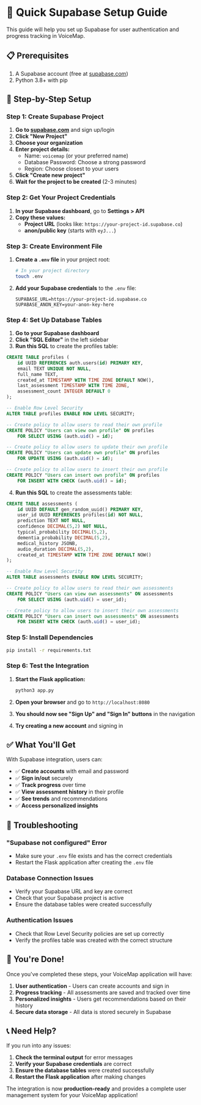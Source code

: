 # 🚀 Quick Supabase Setup Guide

This guide will help you set up Supabase for user authentication and progress tracking in VoiceMap.

## 📋 Prerequisites

1. A Supabase account (free at [supabase.com](https://supabase.com))
2. Python 3.8+ with pip

## 🎯 Step-by-Step Setup

### Step 1: Create Supabase Project

1. **Go to [supabase.com](https://supabase.com)** and sign up/login
2. **Click "New Project"**
3. **Choose your organization**
4. **Enter project details:**
   - Name: `voicemap` (or your preferred name)
   - Database Password: Choose a strong password
   - Region: Choose closest to your users
5. **Click "Create new project"**
6. **Wait for the project to be created** (2-3 minutes)

### Step 2: Get Your Project Credentials

1. **In your Supabase dashboard**, go to **Settings > API**
2. **Copy these values:**
   - **Project URL** (looks like: `https://your-project-id.supabase.co`)
   - **anon/public key** (starts with `eyJ...`)

### Step 3: Create Environment File

1. **Create a `.env` file** in your project root:
   ```bash
   # In your project directory
   touch .env
   ```

2. **Add your Supabase credentials** to the `.env` file:
   ```env
   SUPABASE_URL=https://your-project-id.supabase.co
   SUPABASE_ANON_KEY=your-anon-key-here
   ```

### Step 4: Set Up Database Tables

1. **Go to your Supabase dashboard**
2. **Click "SQL Editor"** in the left sidebar
3. **Run this SQL** to create the profiles table:

```sql
CREATE TABLE profiles (
    id UUID REFERENCES auth.users(id) PRIMARY KEY,
    email TEXT UNIQUE NOT NULL,
    full_name TEXT,
    created_at TIMESTAMP WITH TIME ZONE DEFAULT NOW(),
    last_assessment TIMESTAMP WITH TIME ZONE,
    assessment_count INTEGER DEFAULT 0
);

-- Enable Row Level Security
ALTER TABLE profiles ENABLE ROW LEVEL SECURITY;

-- Create policy to allow users to read their own profile
CREATE POLICY "Users can view own profile" ON profiles
    FOR SELECT USING (auth.uid() = id);

-- Create policy to allow users to update their own profile
CREATE POLICY "Users can update own profile" ON profiles
    FOR UPDATE USING (auth.uid() = id);

-- Create policy to allow users to insert their own profile
CREATE POLICY "Users can insert own profile" ON profiles
    FOR INSERT WITH CHECK (auth.uid() = id);
```

4. **Run this SQL** to create the assessments table:

```sql
CREATE TABLE assessments (
    id UUID DEFAULT gen_random_uuid() PRIMARY KEY,
    user_id UUID REFERENCES profiles(id) NOT NULL,
    prediction TEXT NOT NULL,
    confidence DECIMAL(5,2) NOT NULL,
    typical_probability DECIMAL(5,2),
    dementia_probability DECIMAL(5,2),
    medical_history JSONB,
    audio_duration DECIMAL(5,2),
    created_at TIMESTAMP WITH TIME ZONE DEFAULT NOW()
);

-- Enable Row Level Security
ALTER TABLE assessments ENABLE ROW LEVEL SECURITY;

-- Create policy to allow users to read their own assessments
CREATE POLICY "Users can view own assessments" ON assessments
    FOR SELECT USING (auth.uid() = user_id);

-- Create policy to allow users to insert their own assessments
CREATE POLICY "Users can insert own assessments" ON assessments
    FOR INSERT WITH CHECK (auth.uid() = user_id);
```

### Step 5: Install Dependencies

```bash
pip install -r requirements.txt
```

### Step 6: Test the Integration

1. **Start the Flask application:**
   ```bash
   python3 app.py
   ```

2. **Open your browser** and go to `http://localhost:8080`
3. **You should now see "Sign Up" and "Sign In" buttons** in the navigation
4. **Try creating a new account** and signing in

## ✅ What You'll Get

With Supabase integration, users can:

- ✅ **Create accounts** with email and password
- ✅ **Sign in/out** securely
- ✅ **Track progress** over time
- ✅ **View assessment history** in their profile
- ✅ **See trends** and recommendations
- ✅ **Access personalized insights**

## 🔧 Troubleshooting

### "Supabase not configured" Error
- Make sure your `.env` file exists and has the correct credentials
- Restart the Flask application after creating the `.env` file

### Database Connection Issues
- Verify your Supabase URL and key are correct
- Check that your Supabase project is active
- Ensure the database tables were created successfully

### Authentication Issues
- Check that Row Level Security policies are set up correctly
- Verify the profiles table was created with the correct structure

## 🎉 You're Done!

Once you've completed these steps, your VoiceMap application will have:

1. **User authentication** - Users can create accounts and sign in
2. **Progress tracking** - All assessments are saved and tracked over time
3. **Personalized insights** - Users get recommendations based on their history
4. **Secure data storage** - All data is stored securely in Supabase

## 📞 Need Help?

If you run into any issues:

1. **Check the terminal output** for error messages
2. **Verify your Supabase credentials** are correct
3. **Ensure the database tables** were created successfully
4. **Restart the Flask application** after making changes

The integration is now **production-ready** and provides a complete user management system for your VoiceMap application! 